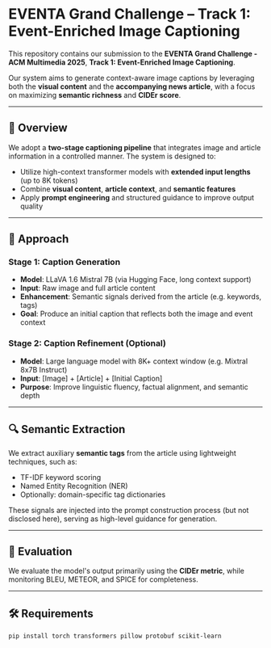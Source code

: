 # EVENTA Grand Challenge – Track 1: Event-Enriched Image Captioning

This repository contains our submission to the **EVENTA Grand Challenge - ACM Multimedia 2025**, **Track 1: Event-Enriched Image Captioning**.

Our system aims to generate context-aware image captions by leveraging both the **visual content** and the **accompanying news article**, with a focus on maximizing **semantic richness** and **CIDEr score**.

---

## 🧠 Overview

We adopt a **two-stage captioning pipeline** that integrates image and article information in a controlled manner. The system is designed to:

- Utilize high-context transformer models with **extended input lengths** (up to 8K tokens)
- Combine **visual content**, **article context**, and **semantic features**
- Apply **prompt engineering** and structured guidance to improve output quality

---

## 📌 Approach

### Stage 1: Caption Generation

- **Model**: LLaVA 1.6 Mistral 7B (via Hugging Face, long context support)
- **Input**: Raw image and full article content
- **Enhancement**: Semantic signals derived from the article (e.g. keywords, tags)
- **Goal**: Produce an initial caption that reflects both the image and event context

### Stage 2: Caption Refinement (Optional)

- **Model**: Large language model with 8K+ context window (e.g. Mixtral 8x7B Instruct)
- **Input**: [Image] + [Article] + [Initial Caption]
- **Purpose**: Improve linguistic fluency, factual alignment, and semantic depth

---

## 🔍 Semantic Extraction

We extract auxiliary **semantic tags** from the article using lightweight techniques, such as:

- TF-IDF keyword scoring
- Named Entity Recognition (NER)
- Optionally: domain-specific tag dictionaries

These signals are injected into the prompt construction process (but not disclosed here), serving as high-level guidance for generation.

---

## 🧪 Evaluation

We evaluate the model's output primarily using the **CIDEr metric**, while monitoring BLEU, METEOR, and SPICE for completeness.

---

## 🛠️ Requirements

```bash
pip install torch transformers pillow protobuf scikit-learn
  
